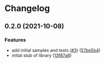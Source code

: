 # Changelog

## 0.2.0 (2021-10-08)


### Features

* add initial samples and tests ([#3](https://www.github.com/googleapis/nodejs-network-security/issues/3)) ([57be5b4](https://www.github.com/googleapis/nodejs-network-security/commit/57be5b4135946d29327604e96898ad3fb0867417))
* initial stub of library ([13f87a8](https://www.github.com/googleapis/nodejs-network-security/commit/13f87a808f92dd1231fe85f7a70c8bbede117cc8))
